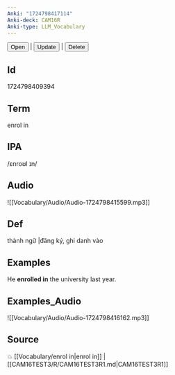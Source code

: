 ```yaml
---
Anki: "1724798417114"
Anki-deck: CAM16R
Anki-type: LLM_Vocabulary
---
```

<button class="anki-btn-open">Open</button> | <button class="anki-btn-update">Update</button> | <button class="anki-btn-delete">Delete</button>

## Id
1724798409394
## Term
enrol in
## IPA
 /ɛnroʊl ɪn/
## Audio
 ![[Vocabulary/Audio/Audio-1724798415599.mp3]]

## Def
 thành ngữ |đăng ký, ghi danh vào 
## Examples
He **enrolled in** the university last year.

## Examples_Audio
![[Vocabulary/Audio/Audio-1724798416162.mp3]]
## Source
💥 [[Vocabulary/enrol in|enrol in]] |  [[CAM16TEST3/R/CAM16TEST3R1.md|CAM16TEST3R1]]